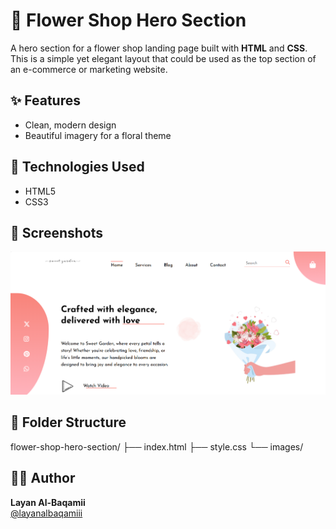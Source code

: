 # 🌸 Flower Shop Hero Section

A hero section for a flower shop landing page built with **HTML** and **CSS**. This is a simple yet elegant layout that could be used as the top section of an e-commerce or marketing website.

## ✨ Features
- Clean, modern design
- Beautiful imagery for a floral theme

## 🔧 Technologies Used
- HTML5
- CSS3 

## 📸 Screenshots
![Screenshot](images/flower1.png) 

## 📁 Folder Structure
flower-shop-hero-section/ 
├── index.html 
├── style.css 
└── images/





## 🧑‍💻 Author
**Layan Al-Baqamii**  
[@layanalbaqamiii](https://github.com/layanalbaqamiii)
